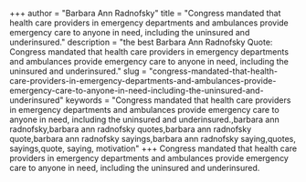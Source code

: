 +++
author = "Barbara Ann Radnofsky"
title = "Congress mandated that health care providers in emergency departments and ambulances provide emergency care to anyone in need, including the uninsured and underinsured."
description = "the best Barbara Ann Radnofsky Quote: Congress mandated that health care providers in emergency departments and ambulances provide emergency care to anyone in need, including the uninsured and underinsured."
slug = "congress-mandated-that-health-care-providers-in-emergency-departments-and-ambulances-provide-emergency-care-to-anyone-in-need-including-the-uninsured-and-underinsured"
keywords = "Congress mandated that health care providers in emergency departments and ambulances provide emergency care to anyone in need, including the uninsured and underinsured.,barbara ann radnofsky,barbara ann radnofsky quotes,barbara ann radnofsky quote,barbara ann radnofsky sayings,barbara ann radnofsky saying,quotes, sayings,quote, saying, motivation"
+++
Congress mandated that health care providers in emergency departments and ambulances provide emergency care to anyone in need, including the uninsured and underinsured.
